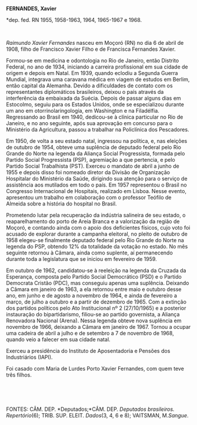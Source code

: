 **FERNANDES, Xavier**

\*dep. fed. RN 1955, 1958-1963, 1964, 1965-1967 e 1968.

 

*Raimundo Xavier Fernandes* nasceu em Moçoró (RN) no dia 6 de abril de
1908, filho de Francisco Xavier Filho e de Francisca Fernandes Xavier.

Formou-se em medicina e odontologia no Rio de Janeiro, então Distrito
Federal, no ano de 1934, iniciando a carreira profissional em sua cidade
de origem e depois em Natal. Em 1939, quando eclodiu a Segunda Guerra
Mundial, integrava uma caravana médica em viagem de estudos em Berlim,
então capital da Alemanha. Devido a dificuldades de contato com os
representantes diplomáticos brasileiros, deixou o país através da
interferência da embaixada da Suécia. Depois de passar alguns dias em
Estocolmo, seguiu para os Estados Unidos, onde se especializou durante
um ano em otorrinolaringologia, em Washington e na Filadélfia.
Regressando ao Brasil em 1940, dedicou-se à clínica particular no Rio de
Janeiro, e no ano seguinte, após sua aprovação em concurso para o
Ministério da Agricultura, passou a trabalhar na Policlínica dos
Pescadores.

Em 1950, de volta a seu estado natal, ingressou na política, e, nas
eleições de outubro de 1954, obteve uma suplência de deputado federal
pelo Rio Grande do Norte na legenda da Aliança Social Progressista,
formada pelo Partido Social Progressista (PSP), agremiação a que
pertencia, e pelo Partido Social Trabalhista (PST). Exerceu o mandato de
abril a junho de 1955 e depois disso foi nomeado diretor da Divisão de
Organização Hospitalar do Ministério da Saúde, dirigindo sua atenção
para o serviço de assistência aos mutilados em todo o país. Em 1957
representou o Brasil no Congresso Internacional de Hospitais, realizado
em Lisboa. Nesse evento, apresentou um trabalho em colaboração com o
professor Teófilo de Almeida sobre a história do hospital no Brasil.

Prometendo lutar pela recuperação da indústria salineira de seu estado,
o reaparelhamento do porto de Areia Branca e a valorização da região de
Moçoró, e contando ainda com o apoio dos deficientes físicos, cujo voto
foi acusado de explorar durante a campanha eleitoral, no pleito de
outubro de 1958 elegeu-se finalmente deputado federal pelo Rio Grande do
Norte na legenda do PSP, obtendo 12% da totalidade da votação no estado.
No mês seguinte retornou à Câmara, ainda como suplente, aí permanecendo
durante toda a legislatura que se iniciou em fevereiro de 1959.

Em outubro de 1962, candidatou-se à reeleição na legenda da Cruzada da
Esperança, composta pelo Partido Social Democrático (PSD) e o Partido
Democrata Cristão (PDC), mas conseguiu apenas uma suplência. Deixando a
Câmara em janeiro de 1963, a ela retornou entre maio e outubro desse
ano, em junho e de agosto a novembro de 1964, e ainda de fevereiro a
março, de julho a outubro e a partir de dezembro de 1965. Com a extinção
dos partidos políticos pelo Ato Institucional nº 2 (27/10/1965) e a
posterior instauração do bipartidarismo, filiou-se ao partido
governista, a Aliança Renovadora Nacional (Arena). Nessa legenda obteve
nova suplência em novembro de 1966, deixando a Câmara em janeiro de
1967. Tornou a ocupar uma cadeira de abril a julho e de setembro a 7 de
novembro de 1968, quando veio a falecer em sua cidade natal.

Exerceu a presidência do Instituto de Aposentadoria e Pensões dos
Industriários (IAPI).

Foi casado com Maria de Lurdes Porto Xavier Fernandes, com quem teve
três filhos.

 

 

FONTES: CÂM. DEP. *Deputados;*CÂM. DEP. *Deputados brasileiros.
Repertório*(6); TRIB. SUP. ELEIT. *Dados*(3, 4, 6 e 8); VAITSMAN,
M.*Sangue*.

 
